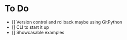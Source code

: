 # To Do

- [] Version control and rollback maybe using GitPython
- [] CLI to start it up
- [] Showcasable examples
